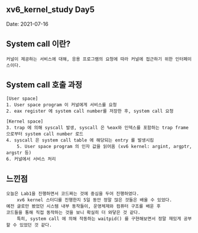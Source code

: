 ## xv6_kernel_study Day5
  
Date: 2021-07-16

## System call 이란? 
	커널이 제공하는 서비스에 대해, 응용 프로그램의 요청에 따라 커널에 접근하기 위한 인터페이스이다. 

## System call 호출 과정 
	
	[User space] 
	1. User space program 이 커널에게 서비스를 요청  
	2. eax register 에 system call number를 저장한 후, system call 요청   
	
	[Kernel space]
	3. trap 에 의해 syscall 발생, syscall 은 %eax와 인덱스를 포함하는 trap frame 으로부터 system call number 로드  
	4. syscall 은 system call table 에 해당되는 entry 를 발생시킴  
        5. User space program 의 인자 값을 읽어옴 (xv6 kernel: argint, argptr, argstr 등) 
	6. 커널에서 서비스 처리 
   
## 느낀점
	오늘은 Lab1을 진행하면서 코드짜는 것에 중심을 두어 진행하였다.   
        xv6 kernel 스터디를 진행한지 5일 동안 정말 많은 것들은 배울 수 있었다.   
  	예전 글로만 봤었던 시스템 내부 동작들이, 운영체제와 컴퓨터 구조를 배운 후   
	코드들을 통해 직접 동작하는 것을 보니 확실히 더 와닿은 것 같다.  
        특히, system call 에 의해 작동하는 waitpid() 를 구현해보면서 정말 재밌게 공부할 수 있었던 것 같다.    	
